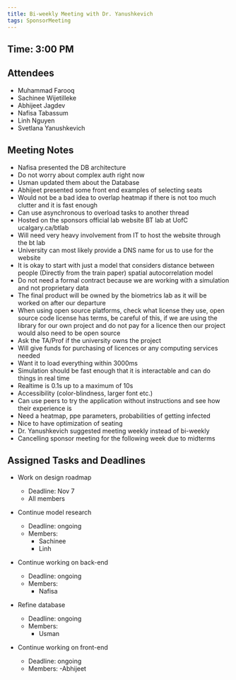 ```yaml
---
title: Bi-weekly Meeting with Dr. Yanushkevich
tags: SponsorMeeting
---
```


## Time: 3:00 PM

## Attendees
- Muhammad Farooq
- Sachinee Wijetilleke
- Abhijeet Jagdev
- Nafisa Tabassum
- Linh Nguyen
- Svetlana Yanushkevich

## Meeting Notes
- Nafisa presented the DB architecture
- Do not worry about complex auth right now
- Usman updated them about the Database
- Abhijeet presented some front end examples of selecting seats
- Would not be a bad idea to overlap heatmap if there is not too much clutter and it is fast enough
- Can use asynchronous to overload tasks to another thread
- Hosted on the sponsors official lab website BT lab at UofC ucalgary.ca/btlab
- Will need very heavy involvement from IT to host the website through the bt lab
- University can most likely provide a DNS name for us to use for the website
- It is okay to start with just a model that considers distance between people (Directly from the train paper) spatial autocorrelation model
- Do not need a formal contract because we are working with a simulation and not proprietary data
- The final product will be owned by the biometrics lab as it will be worked on after our departure
- When using open source platforms, check what license they use, open source code license has terms, be careful of this, if we are using the library for our own project and do not pay for a licence then our project would also need to be open source
- Ask the TA/Prof if the university owns the project
- Will give funds for purchasing of licences or any computing services needed
- Want it to load everything within 3000ms
- Simulation should be fast enough that it is interactable and can do things in real time
- Realtime is 0.1s up to a maximum of 10s
- Accessibility (color-blindness, larger font etc.)
- Can use peers to try the application without instructions and see how their experience is
- Need a heatmap, ppe parameters, probabilities of getting infected
- Nice to have optimization of seating
- Dr. Yanushkevich suggested meeting weekly instead of bi-weekly
- Cancelling sponsor meeting for the following week due to midterms

## Assigned Tasks and Deadlines

- Work on design roadmap
    - Deadline: Nov 7
    - All members

- Continue model research
    - Deadline: ongoing
    - Members:
        - Sachinee
        - Linh

- Continue working on back-end
    - Deadline: ongoing
    - Members:
        - Nafisa

- Refine database
    - Deadline: ongoing
    - Members:
        - Usman

- Continue working on front-end
    - Deadline: ongoing
    - Members:
        -Abhijeet